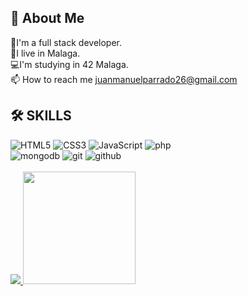 ## 🚀 About Me

🌱I'm a full stack developer.<br>
🏡I live in Malaga.<br>
💻I'm studying in 42 Malaga.<br>
📫 How to reach me juanmanuelparrado26@gmail.com<br>

## 🛠 SKILLS
![HTML5](https://img.shields.io/badge/html%205-grey?style=for-the-badge&logo=html5&logoColor=white&labelColor=8E2DE2)
![CSS3](https://img.shields.io/badge/css%203-grey?style=for-the-badge&logo=css3&logoColor=white&labelColor=8E2DE2)
![JavaScript](https://img.shields.io/badge/-JavaScript-grey?style=for-the-badge&logo=javascript&logoColor=white&labelColor=8E2DE2)
![php](https://img.shields.io/badge/-php-grey?style=for-the-badge&logo=php&logoColor=white&labelColor=8E2DE2)
<br>
![mongodb](https://img.shields.io/badge/-mongodb-grey?style=for-the-badge&logo=mongodb&logoColor=white&labelColor=8E2DE2)
![git](https://img.shields.io/badge/-git-grey?style=for-the-badge&logo=git&logoColor=white&labelColor=8E2DE2)
![github](https://img.shields.io/badge/-github-grey?style=for-the-badge&logo=github&logoColor=white&labelColor=8E2DE2)
<br><br>
<a href="https://github.com/juanmaparrado">
  <img src="https://github-readme-stats.vercel.app/api?username=juanmaparrado&show_icons=true&theme=radical&title_color=8E2DE2&text_color=fff&icon_color=8E2DE2">
  <img height="180em" src="https://github-readme-stats.vercel.app/api/top-langs/?username=juanmaparrado&theme=bruey&layout=compact" />
</a>

